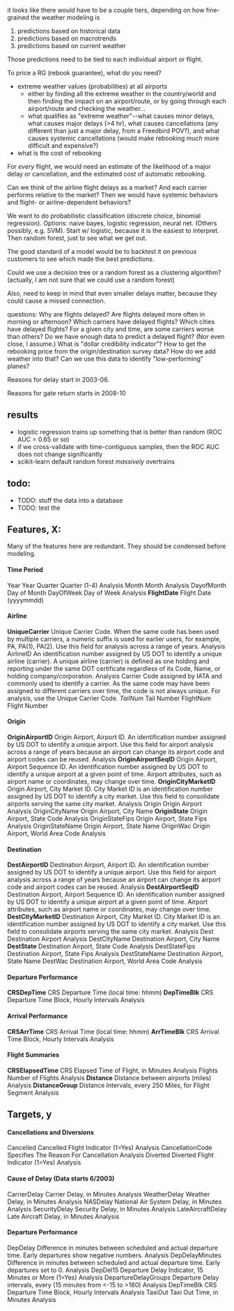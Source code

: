 it looks like there would have to be a couple tiers, depending on how fine-grained the weather modeling is

1) predictions based on historical data
2) predictions based on macrotrends
3) predictions based on current weather

Those predictions need to be tied to each individual airport or flight.


To price a RG (rebook guarantee), what do you need?
* extreme weather values (probabilities) at all airports
  - either by finding all the extreme weather in the country/world and then finding the impact on an airport/route, or by going through each airport/route and checking the weather...
  - what qualifies as "extreme weather"--what causes minor delays, what causes major delays (>4 hr), what causes cancellations (any different than just a major delay, from a Freedbird POV?), and what causes systemic cancellations (would make rebooking *much* more difficult and expensive?)
* what is the cost of rebooking

For *every* flight, we would need an estimate of the likelihood of a major delay or cancellation, and the estimated cost of automatic rebooking.


Can we think of the airline flight delays as a market? And each carrier performs relative to the market? Then we would have systemic behaviors and flight- or airline-dependent behaviors?


We want to do probabilistic classification (discrete choice, binomial regression). Options: naive bayes, logistic regression, neural net. (Others possibly, e.g. SVM). Start w/ logistic, because it is the easiest to interpret. Then random forest, just to see what we get out.


The good standard of a model  would be to backtest it on previous customers to see which made the best predictions.

Could we use a decision tree or a random forest as a clustering algorithm? (actually, I am not sure that we could use a random forest)

Also, need to keep in mind that even smaller delays matter, because they could cause a missed connection.

questions:
Why are flights delayed?
Are flights delayed more often in morning or afternoon?
Which carriers have delayed flights?
Which cities have delayed flights?
For a given city and time, are some carriers worse than others?
Do we have enough data to predict a delayed flight? (Nor even close, I assume.)
What is "dollar credibility indicator"?
How to get the rebooking price from the origin/destination survey data?
How do we add weather into that?
Can we use this data to identify "low-performing" planes?

Reasons for delay start in 2003-06.

Reasons for gate return starts in 2008-10


## results
* logistic regression trains up something that is better than random (ROC AUC = 0.65 or so)
* if we cross-validate with time-contiguous samples, then the ROC AUC does not change significantly
* scikit-learn default random forest *massively* overtrains


## todo:
* TODO: stuff the data into a database
* TODO: test the


## Features, X:
Many of the features here are redundant. They should be condensed before modeling.

#### Time Period
Year  Year
Quarter Quarter (1-4) Analysis
Month Month Analysis
DayofMonth  Day of Month
DayOfWeek Day of Week Analysis
**FlightDate**  Flight Date (yyyymmdd)

#### Airline
**UniqueCarrier** Unique Carrier Code. When the same code has been used by multiple carriers, a numeric suffix is used for earlier users, for example, PA, PA(1), PA(2). Use this field for analysis across a range of years. Analysis
AirlineID An identification number assigned by US DOT to identify a unique airline (carrier). A unique airline (carrier) is defined as one holding and reporting under the same DOT certificate regardless of its Code, Name, or holding company/corporation. Analysis
Carrier Code assigned by IATA and commonly used to identify a carrier. As the same code may have been assigned to different carriers over time, the code is not always unique. For analysis, use the Unique Carrier Code.
*TailNum* Tail Number
FlightNum Flight Number

#### Origin
**OriginAirportID** Origin Airport, Airport ID. An identification number assigned by US DOT to identify a unique airport. Use this field for airport analysis across a range of years because an airport can change its airport code and airport codes can be reused. Analysis
**OriginAirportSeqID**  Origin Airport, Airport Sequence ID. An identification number assigned by US DOT to identify a unique airport at a given point of time. Airport attributes, such as airport name or coordinates, may change over time.
**OriginCityMarketID**  Origin Airport, City Market ID. City Market ID is an identification number assigned by US DOT to identify a city market. Use this field to consolidate airports serving the same city market. Analysis
Origin  Origin Airport  Analysis
OriginCityName  Origin Airport, City Name
**OriginState** Origin Airport, State Code  Analysis
OriginStateFips Origin Airport, State Fips  Analysis
OriginStateName Origin Airport, State Name
OriginWac Origin Airport, World Area Code Analysis

#### Destination
**DestAirportID** Destination Airport, Airport ID. An identification number assigned by US DOT to identify a unique airport. Use this field for airport analysis across a range of years because an airport can change its airport code and airport codes can be reused.  Analysis
**DestAirportSeqID**  Destination Airport, Airport Sequence ID. An identification number assigned by US DOT to identify a unique airport at a given point of time. Airport attributes, such as airport name or coordinates, may change over time.
**DestCityMarketID**  Destination Airport, City Market ID. City Market ID is an identification number assigned by US DOT to identify a city market. Use this field to consolidate airports serving the same city market.  Analysis
Dest  Destination Airport Analysis
DestCityName  Destination Airport, City Name
**DestState** Destination Airport, State Code Analysis
DestStateFips Destination Airport, State Fips Analysis
DestStateName Destination Airport, State Name
DestWac Destination Airport, World Area Code  Analysis

#### Departure Performance
**CRSDepTime**  CRS Departure Time (local time: hhmm)
**DepTimeBlk**  CRS Departure Time Block, Hourly Intervals  Analysis

#### Arrival Performance
**CRSArrTime**  CRS Arrival Time (local time: hhmm)
**ArrTimeBlk**  CRS Arrival Time Block, Hourly Intervals  Analysis

#### Flight Summaries
**CRSElapsedTime**  CRS Elapsed Time of Flight, in Minutes  Analysis
Flights Number of Flights Analysis
**Distance**  Distance between airports (miles) Analysis
**DistanceGroup** Distance Intervals, every 250 Miles, for Flight Segment Analysis

## Targets, y
#### Cancellations and Diversions
Cancelled Cancelled Flight Indicator (1=Yes)  Analysis
CancellationCode  Specifies The Reason For Cancellation Analysis
Diverted  Diverted Flight Indicator (1=Yes) Analysis

#### Cause of Delay (Data starts 6/2003)
CarrierDelay  Carrier Delay, in Minutes Analysis
WeatherDelay  Weather Delay, in Minutes Analysis
NASDelay  National Air System Delay, in Minutes Analysis
SecurityDelay Security Delay, in Minutes  Analysis
LateAircraftDelay Late Aircraft Delay, in Minutes Analysis

#### Departure Performance
DepDelay  Difference in minutes between scheduled and actual departure time. Early departures show negative numbers.  Analysis
DepDelayMinutes Difference in minutes between scheduled and actual departure time. Early departures set to 0. Analysis
DepDel15  Departure Delay Indicator, 15 Minutes or More (1=Yes) Analysis
DepartureDelayGroups  Departure Delay intervals, every (15 minutes from <-15 to >180) Analysis
DepTimeBlk  CRS Departure Time Block, Hourly Intervals  Analysis
TaxiOut Taxi Out Time, in Minutes Analysis